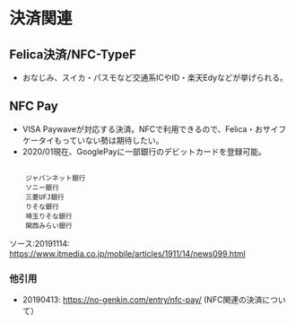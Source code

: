 # 決済関連

## Felica決済/NFC-TypeF

- おなじみ、スイカ・パスモなど交通系ICやID・楽天Edyなどが挙げられる。

## NFC Pay

- VISA Paywaveが対応する決済。NFCで利用できるので、Felica・おサイフケータイもっていない勢は期待したい。
- 2020/01現在、GooglePayに一部銀行のデビットカードを登録可能。
```

    ジャパンネット銀行
    ソニー銀行
    三菱UFJ銀行
    りそな銀行
    埼玉りそな銀行
    関西みらい銀行
```
ソース:20191114: https://www.itmedia.co.jp/mobile/articles/1911/14/news099.html

### 他引用
- 20190413: https://no-genkin.com/entry/nfc-pay/ (NFC関連の決済について）
